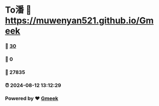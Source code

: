 # To潘 :link: https://muwenyan521.github.io/Gmeek 
### :page_facing_up: [30](https://muwenyan521.github.io/Gmeek/tag.html) 
### :speech_balloon: 0 
### :hibiscus: 27835 
### :alarm_clock: 2024-08-12 13:12:29 
### Powered by :heart: [Gmeek](https://github.com/Meekdai/Gmeek)
